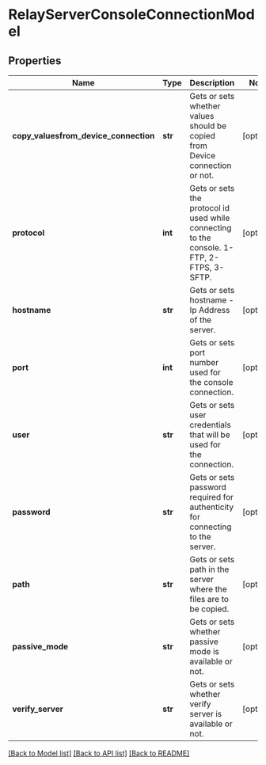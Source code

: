 # RelayServerConsoleConnectionModel

## Properties
Name | Type | Description | Notes
------------ | ------------- | ------------- | -------------
**copy_valuesfrom_device_connection** | **str** | Gets or sets whether values should be copied from Device connection or not. | [optional] 
**protocol** | **int** | Gets or sets the protocol id used while connecting to the console. 1- FTP, 2-FTPS, 3-SFTP. | [optional] 
**hostname** | **str** | Gets or sets hostname - Ip Address of the server. | [optional] 
**port** | **int** | Gets or sets port number used for the console connection. | [optional] 
**user** | **str** | Gets or sets user credentials that will be used for the connection. | [optional] 
**password** | **str** | Gets or sets password required for authenticity for connecting to the server. | [optional] 
**path** | **str** | Gets or sets path in the server where the files are to be copied. | [optional] 
**passive_mode** | **str** | Gets or sets whether passive mode is available or not. | [optional] 
**verify_server** | **str** | Gets or sets whether verify server is available or not. | [optional] 

[[Back to Model list]](../README.md#documentation-for-models) [[Back to API list]](../README.md#documentation-for-api-endpoints) [[Back to README]](../README.md)



